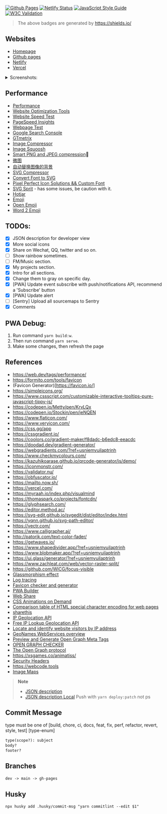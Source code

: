 [![Github Pages](https://github.com/chendachao/chendachao.github.io/workflows/Github%20Pages/badge.svg)](https://chendachao.github.io/)
[![Netlify Status](https://api.netlify.com/api/v1/badges/f65e2795-31ad-40c3-98bc-cd11159b00d2/deploy-status)](https://app.netlify.com/sites/chendachao/deploys)
[![JavaScript Style Guide](https://img.shields.io/badge/code_style-standard-brightgreen.svg)](https://standardjs.com)
[![W3C Validation](https://img.shields.io/w3c-validation/html?targetUrl=https%3A%2F%2Fchendachao.netlify.app%2F)](https://validator.nu/?doc=https%3A%2F%2Fchendachao.netlify.app%2F)

> The above badges are generated by https://shields.io/

## Websites
- [Homepage](https://larrychen.tech/)
- [Github pages](https://chendachao.github.io/)
- [Netlify](https://chendachao.netlify.app/)
- [Vercel](https://chendachao-github-io.chendachao.vercel.app/)

<details>
  <summary>
    Screenshots:
  </summary>

![Dark theme screenshot](src/assets/images/screenshots/screenshot1.jpg "Dark theme screenshot")
![Light theme screenshot](src/assets/images/screenshots/screenshot2.jpg "Light theme screenshot")

</details>

## Performance
- [Performance](https://developers.google.com/web/fundamentals/performance/why-performance-matters)
- [Website Optimization Tools](https://www.crazyegg.com/blog/website-optimization-tools/)
- [Website Speed Test](https://webspeedtest.cloudinary.com/)
- [PageSpeed Insights](https://developers.google.com/speed/pagespeed/insights/)
- [Webpage Test](https://www.webpagetest.org/)
- [Google Search Console](https://search.google.com/search-console)
- [GTmetrix](https://gtmetrix.com)
- [Image Compressor](https://imagecompressor.com/)
- [Image Squoosh](https://squoosh.app/)
- [Smart PNG and JPEG compression](https://tinypng.com/)🏅
- [微图](https://www.zachleat.com/web/vector-raster-split/)
- [自动替换图像的背景](https://bgsub.cn/)
- [SVG Compressor](https://jakearchibald.github.io/svgomg/)
- [Convert Font to SVG](https://onlinefontconverter.com/)
- [Pixel Perfect Icon Solutions && Custom Font](https://icomoon.io/)
- [SVG Sprit](https://svgsprit.es/) - has some issues, be caution with it.
- [Hotjar](https://insights.hotjar.com/sites/1939682/dashboard)
- [Emoji](http://xahlee.info/comp/unicode_arrows.html)
- [Open Emoji](https://openmoji.org/)
- [Word 2 Emoji](https://translate.yandex.com/?lang=en-emj&text=candies)

## TODOs:
- [x] JSON description for developer view
- [x] More social icons
- [x] Share on Wechat, QQ, twitter and so on.
- [ ] Show rainbow sometimes.
- [ ] FM/Music section.
- [x] My projects section.
- [x] Intro for all sections.
- [x] Change them to gray on specific day.
- [x] [PWA] Update event subscribe with push/notifications API, recommend a 'Subscribe' button
- [x] [PWA] Update alert
- [ ] [Sentry] Upload all sourcemaps to Sentry
- [x] Comments

## PWA Debug:
1. Run command `yarn build:w`.
2. Then run command `yarn serve`.
3. Make some changes, then refresh the page

## References
- https://web.dev/tags/performance/
- https://formito.com/tools/favicon
- (Favicon Generator)[https://favicon.io/]
- https://simpleicons.org/
- https://www.cssscript.com/customizable-interactive-tooltips-pure-javascript-tippy-js/
- https://codepen.io/Metty/pen/KrvLQx
- https://codepen.io/Stockin/pen/jeNQEN
- https://www.flaticon.com/
- https://www.veryicon.com/
- https://css.gg/app
- https://cssgradient.io/
- https://coolors.co/gradient-maker/f8dadc-b6edc8-eeacdc
- https://doodad.dev/gradient-generator/
- https://webgradients.com/?ref=usniemvuilaptrinh
- https://www.checkmycolours.com/
- https://kazuhikoarase.github.io/qrcode-generator/js/demo/
- https://iconmonstr.com/
- https://validator.nu/
- https://obfuscator.io/
- https://mailto.now.sh/
- https://vercel.com/
- https://myraah.io/index.php/visualmind
- https://thomaspark.co/projects/fontcdn/
- https://glyphsearch.com/
- https://editor.method.ac/
- https://svg-edit.github.io/svgedit/dist/editor/index.html
- https://yqnn.github.io/svg-path-editor/
- https://vectr.com/
- https://www.calligrapher.ai/
- http://patorjk.com/text-color-fader/
- https://getwaves.io/
- https://www.shapedivider.app/?ref=usniemvuilaptrinh
- https://www.blobmaker.app/?ref=usniemvuilaptrinh
- https://ui.glass/generator/?ref=usniemvuilaptrinh
- https://www.zachleat.com/web/vector-raster-split/
- https://github.com/WICG/focus-visible
- [Glassmorphism effect](https://ui.glass/generator)
- [Log tracing](https://sentry.io/)
- [Favicon checker and generator](https://realfavicongenerator.net/)
- [PWA Builder](https://www.pwabuilder.com/)
- [Web Share](https://web.dev/web-share/)
- [CSS Animations on Demand](https://animista.net/)
- [Comparison table of HTML special character encoding for web pages](https://www.22vd.com/33993.html)
- [sharethis](https://platform.sharethis.com/)
- [IP Geolocation API](https://ip-api.com/)
- [Free IP Lookup Geolocation API](https://extreme-ip-lookup.com/)
- [Locate and identify website visitors by IP address](https://ipstack.com/)
- [GeoNames WebServices overview](https://www.geonames.org/export/ws-overview.html)
- [Preview and Generate Open Graph Meta Tags](https://www.opengraph.xyz/)
- [OPEN GRAPH CHECKER](https://smallseotools.com/open-graph/)
- [The Open Graph protocol](https://ogp.me/)
- https://xsgames.co/animatiss/
- [Security Headers](https://securityheaders.com/?q=https%3A%2F%2Flarrychen.tech%2F&followRedirects=on)
- https://webcode.tools
- [Image Maps](https://pictogon.com/?ref=usniemvuilaptrinh)

> **Note**
  > - [JSON description](https://chendachao.netlify.app/assets/data/en/chendachao.json)
  > - [JSON description Local](http://localhost:8088/assets/data/en/chendachao.json)
  > Push with `yarn deploy:patch` not ps

## Commit Message
type must be one of [build, chore, ci, docs, feat, fix, perf, refactor, revert, style, test] [type-enum]
```
type(scope?): subject
body?
footer?
```

## Branches
`dev -> main -> gh-pages`


## Husky
```
npx husky add .husky/commit-msg "yarn commitlint --edit $1"
```